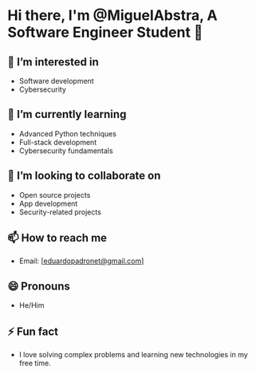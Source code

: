 # Hi there, I'm @MiguelAbstra, A Software Engineer Student 👋

## 👀 I’m interested in
- Software development
- Cybersecurity

## 🌱 I’m currently learning
- Advanced Python techniques
- Full-stack development
- Cybersecurity fundamentals

## 💞️ I’m looking to collaborate on
- Open source projects
- App development
- Security-related projects

## 📫 How to reach me
- Email: [eduardopadronet@gmail.com]

## 😄 Pronouns
- He/Him

## ⚡ Fun fact
- I love solving complex problems and learning new technologies in my free time.
